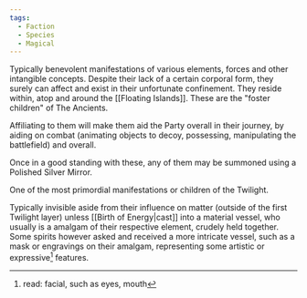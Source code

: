 ```yaml
---
tags:
  - Faction
  - Species
  - Magical
---
```

Typically benevolent manifestations of various elements, forces and other intangible concepts. Despite their lack of a certain corporal form, they surely can affect and exist in their unfortunate confinement. 
They reside within, atop and around the [[Floating Islands]].
These are the "foster children" of The Ancients.

Affiliating to them will make them aid the Party overall in their journey, by aiding on combat (animating objects to decoy, possessing, manipulating the battlefield) and overall.

Once in a good standing with these, any of them may be summoned using a Polished Silver Mirror.

One of the most primordial manifestations or children of the Twilight.


Typically invisible aside from their influence on matter (outside of the first Twilight layer) unless [[Birth of Energy|cast]] into a material vessel, who usually is a amalgam of their respective element, crudely held together. 
Some spirits however asked and received a more intricate vessel, such as a mask or engravings on their amalgam, representing some artistic or expressive[^1] features.

[^1]: read: facial, such as eyes, mouth
